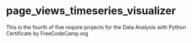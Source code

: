# page_views_timeseries_visualizer
This is the fourth of five require projects for the Data Analysis with Python Certificate by FreeCodeCamp.org
